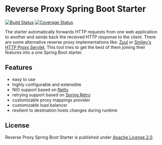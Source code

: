 # Reverse Proxy Spring Boot Starter
[![Build Status](https://travis-ci.org/mkopylec/reverse-proxy-spring-boot-starter.svg?branch=master)](https://travis-ci.org/mkopylec/reverse-proxy-spring-boot-starter)
[![Coverage Status](https://coveralls.io/repos/mkopylec/reverse-proxy-spring-boot-starter/badge.svg?branch=master&service=github)](https://coveralls.io/github/mkopylec/reverse-proxy-spring-boot-starter?branch=master)

The starter automatically forwards HTTP requests from one web application to another and sends back the received HTTP response to the client.
There are some alternative reverse proxy implementations like: [Zuul](https://github.com/Netflix/zuul/wiki) or [Smiley's HTTP Proxy Servlet](https://github.com/mitre/HTTP-Proxy-Servlet).
This tool tries to get the best of them joining their features into a one Spring Boot starter.

## Features
- easy to use
- highly configurable and extensible
- NIO support based on [Netty](http://netty.io/)
- retrying support based on [Spring Retry](http://docs.spring.io/spring-batch/reference/html/retry.html)
- customizable proxy mappings provider
- customizable load balancer
- resilient to destination hosts changes during runtime

## License
Reverse Proxy Spring Boot Starter is published under [Apache License 2.0](http://www.apache.org/licenses/LICENSE-2.0).
